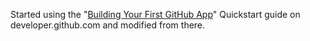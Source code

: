 Started using the "[Building Your First GitHub App](https://developer.github.com/apps/building-your-first-github-app)" Quickstart guide on developer.github.com and modified from there.
